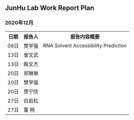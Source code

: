 
## JunHu Lab Work Report Plan

### 2020年12月




<html>
<body>

<table>
  <tr>
    <th>日期</th>
    <th>报告人</th>
    <th>报告内容概要</th>    
  </tr>
  <tr>
    <td>06日</td>
    <td>樊学强</td>
    <td>RNA Solvent Accessibility Prediction</td>
  </tr>
  <tr>
    <td>13日</td>
    <td>曾文武</td>
    <td></td>
  </tr>
  <tr>
    <td>13日</td>
    <td>殷文杰</td>
    <td></td>
  </tr>
  <tr>
    <td>20日</td>
    <td>郑琳琳</td>
    <td></td>
  </tr>
  <tr>
    <td>20日</td>
    <td>樊学强</td>
    <td></td>
  </tr>
  <tr>
    <td>20日</td>
    <td>贾宁欣</td>
    <td></td>
  </tr>
  <tr>
    <td>27日</td>
    <td>白岩松</td>
    <td></td>
  </tr>
  <tr>
    <td>27日</td>
    <td>董  明</td>
    <td></td>
  </tr>
</table>
</body>
</html>

